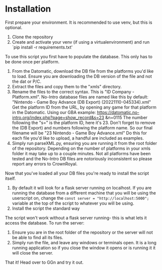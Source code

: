 # Installation
First prepare your environment. It is recommended to use venv, but this is optional.
1. Clone the repository
2. Create and activate your venv (if using a virtualenvironment) and run `pip install -r requirements.txt'

To use this script you first have to populate the database. This only has to be done once per platform.
1. From the Datomatic, download the DB file from the platforms you'd like to load. Ensure you are downloading the DB version of the file and not the dat or P/C.
2. Extract the files and copy them to the "xmls" directory.
3. Rename the files to the correct syntax. This is "ID Company - Platform.xml".
No-Intro database files are named like this by default: "Nintendo - Game Boy Advance (DB Export) (20221110-045334).xml"
Get the platform ID from the URL, by opening any game for that platform in the Datomatic.
Using our GBA example: https://datomatic.no-intro.org/index.php?page=show_record&s=23   &n=0115
The number following the "s=" is the platform ID, here it's 23.
Don't forget to remove the (DB Export) and numbers following the platform name.
So our final filename will be "23 Nintendo - Game Boy Advance.xml"
Do this for each file you'd like to upload, a handful are included as examples.
4. Simply run parseXML.py, ensuring you are running it from the root folder of the repository. Depending on the number of platforms in your xmls folder it may take up to a couple minutes. Not all platforms have been tested and the No-Intro DB files are notoriously inconsistent so please report any errors to CrownRoyal.

Now that you've loaded all your DB files you're ready to install the script itself.
1. By default it will look for a flask server running on localhost. If you are running the database from a different machine that you will be using the userscript on, change the `const server = "http://localhost:5000";` variable at the top of the script to whatever you will be using.
2. Install the script the standard way

The script won't work without a flask server running- this is what lets it access the database. To run the server:
1. Ensure you are in the root folder of the repository or the server will not be able to find all its files.
2. Simply run the file, and leave any windows or terminals open. It is a long running application so if you close the window it opens or is running it it will close the server.

That it! Head over to GGn and try it out.


